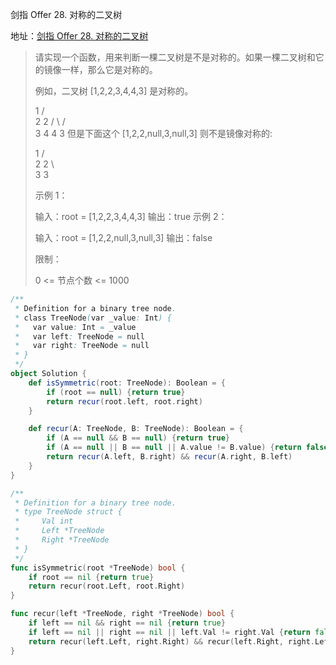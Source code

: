 剑指 Offer 28. 对称的二叉树

地址：[剑指 Offer 28. 对称的二叉树](https://leetcode-cn.com/problems/dui-cheng-de-er-cha-shu-lcof/)

>请实现一个函数，用来判断一棵二叉树是不是对称的。如果一棵二叉树和它的镜像一样，那么它是对称的。
>
>例如，二叉树 [1,2,2,3,4,4,3] 是对称的。
>
>    1
>   / \
>  2   2
> / \ / \
>3  4 4  3
>但是下面这个 [1,2,2,null,3,null,3] 则不是镜像对称的:
>
>    1
>   / \
>  2   2
>   \   \
>   3    3
>
> 
>
>示例 1：
>
>输入：root = [1,2,2,3,4,4,3]
>输出：true
>示例 2：
>
>输入：root = [1,2,2,null,3,null,3]
>输出：false
>
>
>限制：
>
>0 <= 节点个数 <= 1000
>

``` scala
/**
 * Definition for a binary tree node.
 * class TreeNode(var _value: Int) {
 *   var value: Int = _value
 *   var left: TreeNode = null
 *   var right: TreeNode = null
 * }
 */
object Solution {
    def isSymmetric(root: TreeNode): Boolean = {
        if (root == null) {return true}
        return recur(root.left, root.right)
    }

    def recur(A: TreeNode, B: TreeNode): Boolean = {
        if (A == null && B == null) {return true}
        if (A == null || B == null || A.value != B.value) {return false}
        return recur(A.left, B.right) && recur(A.right, B.left)
    }
}
```

```go
/**
 * Definition for a binary tree node.
 * type TreeNode struct {
 *     Val int
 *     Left *TreeNode
 *     Right *TreeNode
 * }
 */
func isSymmetric(root *TreeNode) bool {
    if root == nil {return true}
    return recur(root.Left, root.Right)
}

func recur(left *TreeNode, right *TreeNode) bool {
    if left == nil && right == nil {return true}
    if left == nil || right == nil || left.Val != right.Val {return false}
    return recur(left.Left, right.Right) && recur(left.Right, right.Left)
}
```

